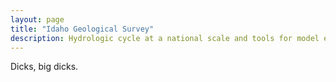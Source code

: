 ```yaml
---
layout: page
title: "Idaho Geological Survey"
description: Hydrologic cycle at a national scale and tools for model evaluation and improvement.
---
```

Dicks, big dicks.
